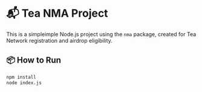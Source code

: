 # 📬 Tea NMA Project

This is a simpleimple Node.js project using the `nma` package, created for Tea Network registration and airdrop eligibility.

## 📦 How to Run

```bash
npm install
node index.js

